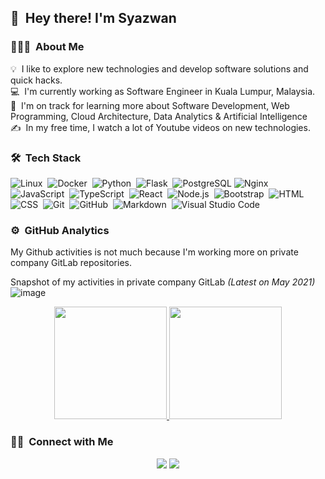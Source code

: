 ## 👋 &nbsp;Hey there! I'm Syazwan

### 👨🏻‍💻 &nbsp;About Me

💡 &nbsp;I like to explore new technologies and develop software solutions and quick hacks.\
💻 &nbsp;I'm currently working as Software Engineer in Kuala Lumpur, Malaysia.\
🌱 &nbsp;I'm on track for learning more about Software Development, Web Programming, Cloud Architecture, Data Analytics & Artificial Intelligence\
✍️ &nbsp;In my free time, I watch a lot of Youtube videos on new technologies.

### 🛠 &nbsp;Tech Stack

![Linux](https://img.shields.io/badge/-Linux-05122A?style=flat&logo=linux)&nbsp;
![Docker](https://img.shields.io/badge/-Docker-05122A?style=flat&logo=docker)&nbsp;
![Python](https://img.shields.io/badge/-Python-05122A?style=flat&logo=python)&nbsp;
![Flask](https://img.shields.io/badge/-Flask-05122A?style=flat&logo=flask)&nbsp;
![PostgreSQL](https://img.shields.io/badge/-PostgreSQL-05122A?style=flat&logo=postgresql)
![Nginx](https://img.shields.io/badge/-Nginx-05122A?style=flat&logo=nginx)&nbsp;
![JavaScript](https://img.shields.io/badge/-JavaScript-05122A?style=flat&logo=javascript)&nbsp;
![TypeScript](https://img.shields.io/badge/-TypeScript-05122A?style=flat&logo=typescript)&nbsp;
![React](https://img.shields.io/badge/-React-05122A?style=flat&logo=react)&nbsp;
![Node.js](https://img.shields.io/badge/-Node.js-05122A?style=flat&logo=node.js)&nbsp;
![Bootstrap](https://img.shields.io/badge/-Bootstrap-05122A?style=flat&logo=bootstrap&logoColor=563D7C)&nbsp;
![HTML](https://img.shields.io/badge/-HTML-05122A?style=flat&logo=HTML5)&nbsp;
![CSS](https://img.shields.io/badge/-CSS-05122A?style=flat&logo=CSS3&logoColor=1572B6)&nbsp;
![Git](https://img.shields.io/badge/-Git-05122A?style=flat&logo=git)&nbsp;
![GitHub](https://img.shields.io/badge/-GitHub-05122A?style=flat&logo=github)&nbsp;
![Markdown](https://img.shields.io/badge/-Markdown-05122A?style=flat&logo=markdown)&nbsp;
![Visual Studio Code](https://img.shields.io/badge/-Visual%20Studio%20Code-05122A?style=flat&logo=visual-studio-code&logoColor=007ACC)&nbsp;

### ⚙️ &nbsp;GitHub Analytics
My Github activities is not much because I'm working more on private company GitLab repositories.

Snapshot of my activities in private company GitLab *(Latest on May 2021)*
![image](https://user-images.githubusercontent.com/28984703/117601119-0f90a500-b180-11eb-8b58-92e372e6b715.png)


<p align="center">
<a href="https://github.com/syazwan0913">
  <img height="180em" src="https://github-readme-stats-eight-theta.vercel.app/api?username=syazwan0913&show_icons=true&theme=algolia&include_all_commits=true&count_private=true"/>
  <img height="180em" src="https://github-readme-stats-eight-theta.vercel.app/api/top-langs/?username=syazwan0913&layout=compact&langs_count=8&theme=algolia"/>
</a>
</p>

### 🤝🏻 &nbsp;Connect with Me

<p align="center">
<a href="https://linkedin.com/in/syazwan0913"><img src="https://img.shields.io/badge/-Mohamad%20Syazwan%20Shafei-0077B5?style=flat&logo=Linkedin&logoColor=white"/></a>
<a href="mailto:syazwan567@gmail.com"><img src="https://img.shields.io/badge/-syazwan567@gmail.com-D14836?style=flat&logo=Gmail&logoColor=white"/></a>
</p>
